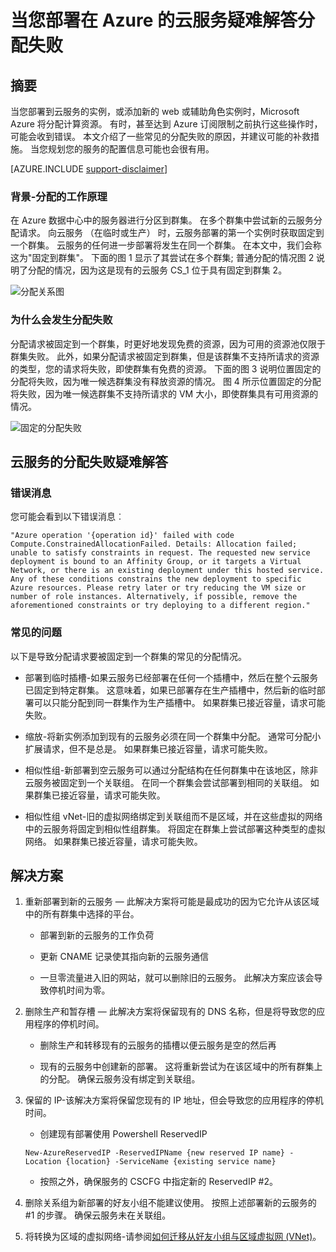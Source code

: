 <properties
    pageTitle="云服务分配失败疑难解答 |Microsoft Azure"
    description="当您部署在 Azure 的云服务疑难解答分配失败"
    services="azure-service-management, cloud-services"
    documentationCenter=""
    authors="simonxjx"
    manager="felixwu"
    editor=""
    tags="top-support-issue"/>

<tags
    ms.service="cloud-services"
    ms.workload="na"
    ms.tgt_pltfrm="ibiza"
    ms.devlang="na"
    ms.topic="article"
    ms.date="10/12/2016"
    ms.author="v-six"/>



# <a name="troubleshooting-allocation-failure-when-you-deploy-cloud-services-in-azure"></a>当您部署在 Azure 的云服务疑难解答分配失败

## <a name="summary"></a>摘要
当您部署到云服务的实例，或添加新的 web 或辅助角色实例时，Microsoft Azure 将分配计算资源。 有时，甚至达到 Azure 订阅限制之前执行这些操作时，可能会收到错误。 本文介绍了一些常见的分配失败的原因，并建议可能的补救措施。 当您规划您的服务的配置信息可能也会很有用。

[AZURE.INCLUDE [support-disclaimer](../../includes/support-disclaimer.md)]

### <a name="background--how-allocation-works"></a>背景-分配的工作原理
在 Azure 数据中心中的服务器进行分区到群集。 在多个群集中尝试新的云服务分配请求。 向云服务 （在临时或生产） 时，云服务部署的第一个实例时获取固定到一个群集。 云服务的任何进一步部署将发生在同一个群集。 在本文中，我们会称这为"固定到群集"。 下面的图 1 显示了其尝试在多个群集; 普通分配的情况图 2 说明了分配的情况，因为这是现有的云服务 CS_1 位于具有固定到群集 2。

![分配关系图](./media/cloud-services-allocation-failure/Allocation1.png)

### <a name="why-allocation-failure-happens"></a>为什么会发生分配失败
分配请求被固定到一个群集，时更好地发现免费的资源，因为可用的资源池仅限于群集失败。 此外，如果分配请求被固定到群集，但是该群集不支持所请求的资源的类型，您的请求将失败，即使群集有免费的资源。 下面的图 3 说明位置固定的分配将失败，因为唯一候选群集没有释放资源的情况。 图 4 所示位置固定的分配将失败，因为唯一候选群集不支持所请求的 VM 大小，即使群集具有可用资源的情况。

![固定的分配失败](./media/cloud-services-allocation-failure/Allocation2.png)

## <a name="troubleshooting-allocation-failure-for-cloud-services"></a>云服务的分配失败疑难解答
### <a name="error-message"></a>错误消息
您可能会看到以下错误消息︰

    "Azure operation '{operation id}' failed with code Compute.ConstrainedAllocationFailed. Details: Allocation failed; unable to satisfy constraints in request. The requested new service deployment is bound to an Affinity Group, or it targets a Virtual Network, or there is an existing deployment under this hosted service. Any of these conditions constrains the new deployment to specific Azure resources. Please retry later or try reducing the VM size or number of role instances. Alternatively, if possible, remove the aforementioned constraints or try deploying to a different region."

### <a name="common-issues"></a>常见的问题
以下是导致分配请求要被固定到一个群集的常见的分配情况。

- 部署到临时插槽-如果云服务已经部署在任何一个插槽中，然后在整个云服务已固定到特定群集。  这意味着，如果已部署存在生产插槽中，然后新的临时部署可以只能分配到同一群集作为生产插槽中。 如果群集已接近容量，请求可能失败。

- 缩放-将新实例添加到现有的云服务必须在同一个群集中分配。  通常可分配小扩展请求，但不是总是。 如果群集已接近容量，请求可能失败。

- 相似性组-新部署到空云服务可以通过分配结构在任何群集中在该地区，除非云服务被固定到一个关联组。 在同一个群集会尝试部署到相同的关联组。 如果群集已接近容量，请求可能失败。

- 相似性组 vNet-旧的虚拟网络绑定到关联组而不是区域，并在这些虚拟的网络中的云服务将固定到相似性组群集。 将固定在群集上尝试部署这种类型的虚拟网络。 如果群集已接近容量，请求可能失败。

## <a name="solutions"></a>解决方案

1. 重新部署到新的云服务 — 此解决方案将可能是最成功的因为它允许从该区域中的所有群集中选择的平台。

    - 部署到新的云服务的工作负荷  

    - 更新 CNAME 记录使其指向新的云服务通信

    - 一旦零流量进入旧的网站，就可以删除旧的云服务。 此解决方案应该会导致停机时间为零。

2. 删除生产和暂存槽 — 此解决方案将保留现有的 DNS 名称，但是将导致您的应用程序的停机时间。

    - 删除生产和转移现有的云服务的插槽以便云服务是空的然后再

    - 现有的云服务中创建新的部署。 这将重新尝试为在该区域中的所有群集上的分配。 确保云服务没有绑定到关联组。

3. 保留的 IP-该解决方案将保留您现有的 IP 地址，但会导致您的应用程序的停机时间。  

    - 创建现有部署使用 Powershell ReservedIP

    ```
    New-AzureReservedIP -ReservedIPName {new reserved IP name} -Location {location} -ServiceName {existing service name}
    ```

    - 按照之外，确保服务的 CSCFG 中指定新的 ReservedIP #2。

4. 删除关系组为新部署的好友小组不能建议使用。 按照上述部署新的云服务的 #1 的步骤。 确保云服务未在关联组。

5. 将转换为区域的虚拟网络-请参阅[如何迁移从好友小组与区域虚拟网 (VNet)](../virtual-network/virtual-networks-migrate-to-regional-vnet.md)。
